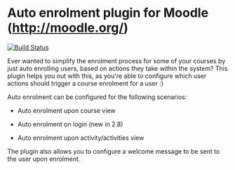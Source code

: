 Auto enrolment plugin for Moodle (http://moodle.org/)
=====================================================

[![Build Status](https://travis-ci.org/bynare/moodle-enrol_auto.svg?branch=master)](https://travis-ci.org/bynare/moodle-enrol_auto)

Ever wanted to simplify the enrolment process for some of your courses by just auto enrolling users, based on actions they take within the system? This plugin helps you out with this, as you're able to configure which user actions should trigger a course enrolment for a user :)

Auto enrolment can be configured for the following scenarios:

* Auto enrolment upon course view

* Auto enrolment on login (new in 2.8)

* Auto enrolment upon activity/activities view

The plugin also allows you to configure a welcome message to be sent to the user upon enrolment.
